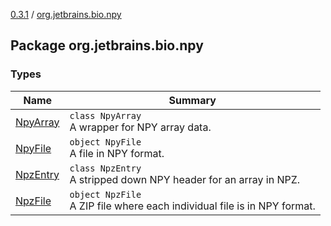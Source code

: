 [0.3.1](../index.md) / [org.jetbrains.bio.npy](.)

## Package org.jetbrains.bio.npy

### Types

| Name | Summary |
|---|---|
| [NpyArray](-npy-array/index.md) | `class NpyArray`<br>A wrapper for NPY array data. |
| [NpyFile](-npy-file/index.md) | `object NpyFile`<br>A file in NPY format. |
| [NpzEntry](-npz-entry/index.md) | `class NpzEntry`<br>A stripped down NPY header for an array in NPZ. |
| [NpzFile](-npz-file/index.md) | `object NpzFile`<br>A ZIP file where each individual file is in NPY format. |
